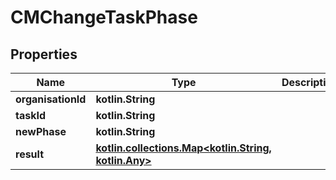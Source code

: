 
# CMChangeTaskPhase

## Properties
Name | Type | Description | Notes
------------ | ------------- | ------------- | -------------
**organisationId** | **kotlin.String** |  | 
**taskId** | **kotlin.String** |  | 
**newPhase** | **kotlin.String** |  | 
**result** | [**kotlin.collections.Map&lt;kotlin.String, kotlin.Any&gt;**](kotlin.Any.md) |  | 



